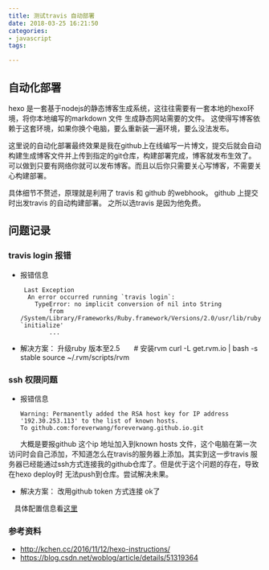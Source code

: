 ```yaml
---
title: 测试travis 自动部署
date: 2018-03-25 16:21:50
categories: 
- javascript 
tags: 

---
```

## 自动化部署

hexo 是一套基于nodejs的静态博客生成系统，这往往需要有一套本地的hexo环境，将你本地编写的markdown 文件 生成静态网站需要的文件。
这使得写博客依赖于这套环境，如果你换个电脑，要么重新装一遍环境，要么没法发布。

这里说的自动化部署最终效果是我在github上在线编写一片博文，提交后就会自动构建生成博客文件并上传到指定的git仓库，构建部署完成，博客就发布生效了。
可以做到只要有网络你就可以发布博客。而且以后你只需要关心写博客，不需要关心构建部署。

具体细节不赘述，原理就是利用了 travis 和 github 的webhook。 github 上提交时出发travis 的自动构建部署。 之所以选travis 是因为他免费。

<!-- more -->

## 问题记录
### travis login 报错

* 报错信息
     
       Last Exception
        An error occurred running `travis login`:
          TypeError: no implicit conversion of nil into String
              from /System/Library/Frameworks/Ruby.framework/Versions/2.0/usr/lib/ruby/2.0.0/json/common.rb:155:in `initialize'
              ...
 
 * 解决方案： 升级ruby 版本至2.5
      
        # 安装rvm
        curl -L get.rvm.io | bash -s stable
        source ~/.rvm/scripts/rvm

### ssh 权限问题

* 报错信息

      Warning: Permanently added the RSA host key for IP address '192.30.253.113' to the list of known hosts.
      To github.com:foreverwang/foreverwang.github.io.git
      
大概是要报github 这个ip 地址加入到known hosts 文件，这个电脑在第一次访问时会自己添加，不知道怎么在travis的服务器上添加。其实到这一步travis 服务器已经能通过ssh方式连接我的github仓库了。但是优于这个问题的存在，导致在hexo deploy时 无法push到仓库。尝试解决未果。

* 解决方案： 改用github token 方式连接 ok了

    具体配置信息看[这里](https://github.com/foreverwang/foreverwang.github.io/blob/hexo/.travis.yml)


### 参考资料

* http://kchen.cc/2016/11/12/hexo-instructions/
* https://blog.csdn.net/woblog/article/details/51319364


